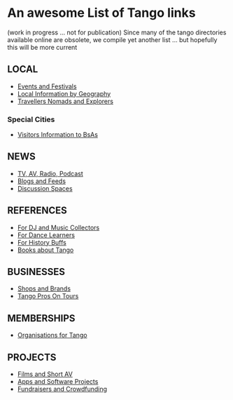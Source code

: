 # An awesome List of Tango links
(work in progress ... not for publication)
Since many of the tango directories available online are obsolete, we compile yet another list ...
but hopefully this will be more current

## LOCAL

* [Events and Festivals](events_festivals.md)
* [Local Information by Geography](geography.md)
* [Travellers Nomads and Explorers](roamers.md)

### Special Cities
* [Visitors Information to BsAs](bsas.md)

## NEWS

* [TV, AV, Radio, Podcast](media.md)
* [Blogs and Feeds](blog_feeds.md)
* [Discussion Spaces](forums.md)

## REFERENCES

* [For DJ and Music Collectors](music.md)
* [For Dance Learners](dance.md)
* [For History Buffs](history.md)
* [Books about Tango](books.md)

## BUSINESSES

* [Shops and Brands](shops_brands.md)
* [Tango Pros On Tours](tours.md)

## MEMBERSHIPS

* [Organisations for Tango](organisations.md)

## PROJECTS

* [Films and Short AV](film.md)
* [Apps and Software Projects](apps.md)
* [Fundraisers and Crowdfunding](funds.md)




